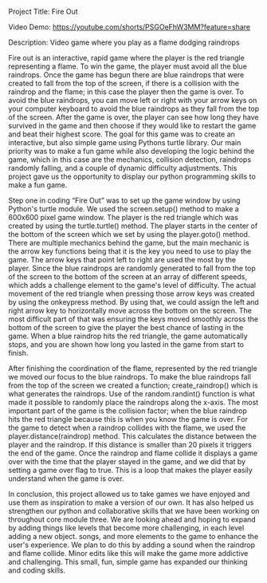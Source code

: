 Project Title: Fire Out

Video Demo: https://youtube.com/shorts/PSGOeFhW3MM?feature=share

Description: Video game where you play as a flame dodging raindrops

Fire out is an interactive, rapid game where the player is the red triangle representing a flame. To win the game, the player must avoid all the blue raindrops. Once the game has begun there are blue raindrops that were created to fall from the top of the screen, if there is a collision with the raindrop and the flame; in this case the player then the game is over. To avoid the blue raindrops, you can move left or right with your arrow keys on your computer keyboard to avoid the blue raindrops as they fall from the top of the screen. After the game is over, the player can see how long they have survived in the game and then choose if they would like to restart the game and beat their highest score. The goal for this game was to create an interactive, but also simple game using Pythons turtle library. Our main priority was to make a fun game while also developing the logic behind the game, which in this case are the mechanics, collision detection, raindrops randomly falling, and a couple of dynamic difficulty adjustments. This project gave us the opportunity to display our python programming skills to make a fun game. 

Step one in coding “Fire Out” was to set up the game window by using Python's turtle module. We used the screen.setup() method to make a 600x600 pixel game window. The player is the red triangle which was created by using the turtle.turtle() method. The player starts in the center of the bottom of the screen which we set by using the player.goto() method. There are multiple mechanics behind the game, but the main mechanic is the arrow key functions being that it is the key you need to use to play the game. The arrow keys that point left to right are used the most by the player. Since the blue raindrops are randomly generated to fall from the top of the screen to the bottom of the screen at an array of different speeds, which adds a challenge element to the game's level of difficulty. The actual movement of the red triangle when pressing those arrow keys was created by using the onkeypress method. By using that, we could assign the left and right arrow key to horizontally move across the bottom on the screen. The most difficult part of that was ensuring the keys moved smoothly across the bottom of the screen to give the player the best chance of lasting in the game. When a blue raindrop hits the red triangle, the game automatically stops, and you are shown how long you lasted in the game from start to finish. 

After finishing the coordination of the flame, represented by the red triangle we moved our focus to the blue raindrops. To make the blue raindrops fall from the top of the screen we created a function; create_raindrop() which is what generates the raindrops. Use of the random.randint() function is what made it possible to randomly place the raindrops along the x-axis. The most important part of the game is the collision factor; when the blue raindrop hits the red triangle because this is when you know the game is over. For the game to detect when a raindrop collides with the flame, we used the player.distance(raindrop) method. This calculates the distance between the player and the raindrop. If this distance is smaller than 20 pixels it triggers the end of the game. Once the raindrop and flame collide it displays a game over with the time that the player stayed in the game, and we did that by setting a game over flag to true. This is a loop that makes the player easily understand when the game is over. 

In conclusion, this project allowed us to take games we have enjoyed and use them as inspiration to make a version of our own. It has also helped us strengthen our python and collaborative skills that we have been working on throughout core module three. We are looking ahead and hoping to expand by adding things like levels that become more challenging, in each level adding a new object. songs, and more elements to the game to enhance the user's experience. We plan to do this by adding a sound when the raindrop and flame collide. Minor edits like this will make the game more addictive and challenging. This small, fun, simple game has expanded our thinking and coding skills. 
